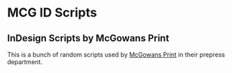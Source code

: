 # MCG ID Scripts
## InDesign Scripts by McGowans Print

This is a bunch of random scripts used by [McGowans Print](http://www.mcgowansprint.com)
in their prepress department.